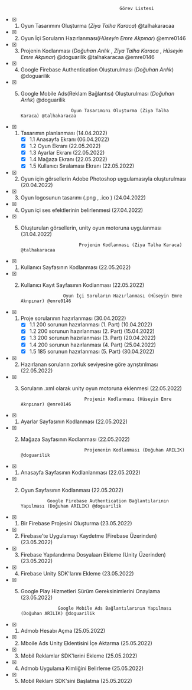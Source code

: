                                                 Görev Listesi
- [x] 1. Oyun Tasarımını Oluşturma (*Ziya Talha Karaca*) @talhakaracaa 
- [x] 2. Oyun İçi Soruların Hazırlanması(*Hüseyin Emre Akpınar*) @emre0146 
- [x] 3. Projenin Kodlanması (*Doğuhan Arılık* , *Ziya Talha Karaca*  ,  *Hüseyin Emre Akpınar*) @doguarilik @talhakaracaa  @emre0146 
- [x]  4. Google Firebase  Authentication Oluşturulması (*Doğuhan Arılık*) @doguarilik 
- [x]  5. Google Mobile Ads(Reklam Bağlantısı) Oluşturulması (*Doğuhan Arılık*) @doguarilik 


                             Oyun Tasarımını Oluşturma (Ziya Talha Karaca) @talhakaracaa     
                                     
- [x] 1. Tasarımın planlanması  (14.04.2022)
     - [x] 1.1 Anasayfa Ekranı (06.04.2022)
     - [x] 1.2 Oyun Ekranı (22.05.2022)
     - [x] 1.3 Ayarlar Ekranı (22.05.2022)
     - [x] 1.4 Mağaza Ekranı (22.05.2022)
     - [x] 1.5 Kullanıcı Sıralaması Ekranı (22.05.2022)
- [x] 2. Oyun için görsellerin Adobe Photoshop uygulamasıyla oluşturulması (20.04.2022) 
- [x] 3. Oyun logosunun tasarımı (.png , .ico ) (24.04.2022)
- [x] 4. Oyun içi ses efektlerinin belirlenmesi (27.04.2022)
- [x] 5. Oluşturulan görsellerin, unity oyun motoruna uygulanması (31.04.2022)
                                     
                               Projenin Kodlanması (Ziya Talha Karaca) @talhakaracaa
                                     
- [x] 1. Kullanıcı Sayfasının Kodlanması (22.05.2022)
- [x] 2. Kullanıcı Kayıt Sayfasının Kodlanması (22.05.2022)

                         Oyun İçi Soruların Hazırlanması (Hüseyin Emre Aknpınar) @emre0146
                                     
- [x] 1. Proje sorularının hazırlanması (30.04.2022)
     - [x] 1.1 200 sorunun hazırlanması (1. Part) (10.04.2022)
     - [x] 1.2 200 sorunun hazırlanması (2. Part) (15.04.2022)
     - [x] 1.3 200 sorunun hazırlanması (3. Part) (20.04.2022)
     - [x] 1.4 200 sorunun hazırlanması (4. Part) (25.04.2022)
     - [x] 1.5 185 sorunun hazırlanması (5. Part) (30.04.2022)
- [x] 2. Hazırlanan soruların zorluk seviyesine göre ayrıştırılması (22.05.2022)
- [x] 3. Soruların .xml olarak unity oyun motoruna eklenmesi (22.05.2022)

  
                                 Projenin Kodlanması (Hüseyin Emre Aknpınar) @emre0146

- [x] 1. Ayarlar Sayfasının Kodlanması (22.05.2022)
- [x] 2. Mağaza Sayfasının Kodlanması (22.05.2022)

                                 Projenenin Kodlanması (Doğuhan ARILIK) @doguarilik


- [x] 1. Anasayfa Sayfasının Kodlanlanması (22.05.2022)
- [x] 2. Oyun Sayfasının Kodlanması (22.05.2022)

                                               

                   Google Firebase Authentication Bağlantılarının Yapılması (Doğuhan ARILIK) @doguarilik
                                                          
                                                          
- [x] 1. Bir Firebase Projesini Oluşturma (23.05.2022)
- [x] 2. Firebase'te Uygulamayı Kaydetme (Firebase Üzerinden) (23.05.2022)
- [x] 3. Firebase Yapılandırma Dosyalaarı Ekleme (Unity Üzerinden) (23.05.2022)
- [x] 4. Firebase Unity SDK'larını Ekleme (23.05.2022)
- [x] 5. Google Play Hizmetleri Sürüm Gereksinimlerini Onaylama (23.05.2022)



                       Google Mobile Ads Bağlantılarının Yapılması (Doğuhan ARILIK) @doguarilik
                                                       
                                                       
- [x] 1. Admob Hesabı Açma (25.05.2022)
- [x] 2. Mboile Ads Unity Eklentisini İçe Aktarma (25.05.2022)
- [x] 3. Mobil Reklamlar SDK'lerini Ekleme (25.05.2022)
- [x] 4. Admob Uygulama Kimliğini Belirleme (25.05.2022)
- [x] 5. Mobil Reklam SDK'sini Başlatma (25.05.2022)
